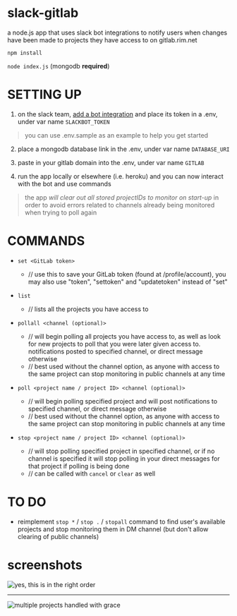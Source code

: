 # slack-gitlab

a node.js app that uses slack bot integrations to notify users when changes have been made to projects they have access to on gitlab.rim.net

`npm install`

`node index.js`
(mongodb **required**)

# SETTING UP

1. on the slack team, [add a bot integration](https://my.slack.com/services) and place its token in a .env, under var name `SLACKBOT_TOKEN`
> you can use .env.sample as an example to help you get started

2. place a mongodb database link in the .env, under var name `DATABASE_URI`

3. paste in your gitlab domain into the .env, under var name `GITLAB`

4. run the app locally or elsewhere (i.e. heroku) and you can now interact with the bot and use commands

> the app _will clear out all stored projectIDs to monitor on start-up_ in order to avoid errors related to channels already being monitored when trying to poll again

# COMMANDS

- `set <GitLab token>`                
  - // use this to save your GitLab token (found at <your gitlab domain here>/profile/account), you may also use "token", "settoken" and "updatetoken" instead of "set"

- `list`                              
  - // lists all the projects you have access to

- `pollall <channel (optional)>`                         
  - // will begin polling all projects you have access to, as well as look for new projects to poll that you were later given access to. notifications posted to specified channel, or direct message otherwise
  - // best used without the channel option, as anyone with access to the same project can stop monitoring in public channels at any time

- `poll <project name / project ID> <channel (optional)>`  
  - // will begin polling specified project and will post notifications to specified channel, or direct message otherwise
  - // best used without the channel option, as anyone with access to the same project can stop monitoring in public channels at any time

- `stop <project name / project ID> <channel (optional)>`
  - // will stop polling specified project in specified channel, or if no channel is specified it will stop polling in your direct messages for that project if polling is being done
  - // can be called with `cancel` or `clear` as well

# TO DO

- reimplement `stop *` / `stop .` / `stopall` command to find user's available projects and stop monitoring them in DM channel (but don't allow clearing of public channels)

# screenshots

![yes, this is in the right order](https://raw.githubusercontent.com/ggkevinxing/slack-gitlab/master/screenshots/3.png?token=AHlqmxcUTcg_fTK4GmTxHuLzrd3uPLYlks5WKmwhwA%3D%3D)

---

![multiple projects handled with grace](https://raw.githubusercontent.com/ggkevinxing/slack-gitlab/master/screenshots/1.png?token=AHlqmwDPaiVjnSwfoJlAjFN2KsLJ2i96ks5WKm07wA%3D%3D) 
